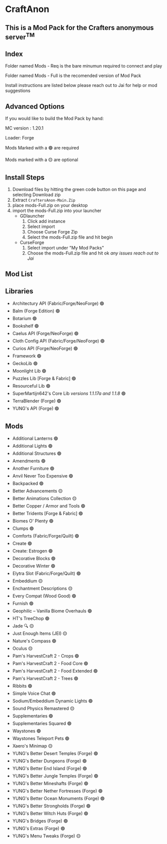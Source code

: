 # CraftAnon
## This is a Mod Pack for the Crafters anonymous server<sup>TM</sup>

## Index

Folder named Mods - Req is the bare minumun required to connect and play 

Folder named Mods - Full is the recomended version of Mod Pack

Install instructions are listed below please reach out to Jai for help or mod suggestions 


## Advanced Options

If you would like to build the Mod Pack by hand:

MC version : 1.20.1 

Loader: Forge

Mods Marked with a 🟢 are required 

Mods marked with a 🟡 are optional

## Install Steps
 1. Download files by hitting the green code button on this page and selecting Download zip
 2. Extract `CraftersAnon-Main.Zip`
 3. place mods-Full.zip on your desktop
 5. import the mods-Full.zip into your launcher
    - GDlauncher
       1. Click add instance
       2. Select import
       3. Choose Curse Forge Zip
       4. Select the mods-Full.zip file and hit begin
     - CurseForge
       1. Select import under "My Mod Packs"
       2. Choose the mods-Full.zip file and hit ok
*any issues reach out to Jai*

## Mod List

Libraries
---
- Architectury API (Fabric/Forge/NeoForge) 🟢
- Balm (Forge Edition) 🟢
- Botarium 🟢
- Bookshelf 🟢
- Caelus API (Forge/NeoForge) 🟢
- Cloth Config API (Fabric/Forge/NeoForge) 🟢
- Curios API (Forge/NeoForge) 🟢
- Framework 🟢
- GeckoLib 🟢
- Moonlight Lib 🟢
- Puzzles Lib [Forge & Fabric] 🟢
- Resourceful Lib 🟢
- SuperMartijn642's Core Lib  *versions 1.1.17a and 1.1.8* 🟢
- TerraBlender (Forge) 🟢
- YUNG's API (Forge) 🟢

Mods
---
- Additional Lanterns 🟢
- Additional Lights 🟢
- Additional Structures 🟢
- Amendments 🟢
- Another Furniture 🟢
- Anvil Never Too Expensive 🟢
- Backpacked 🟢
- Better Advancements 🟡
- Better Animations Collection 🟡
- Better Copper / Armor and Tools 🟢
- Better Tridents [Forge & Fabric] 🟢
- Biomes O' Plenty 🟢
- Clumps 🟢
- Comforts (Fabric/Forge/Quilt) 🟢
- Create 🟢 
- Create: Estrogen 🟢
- Decorative Blocks 🟢
- Decorative Winter 🟢
- Elytra Slot (Fabric/Forge/Quilt) 🟢
- Embeddium 🟡
- Enchantment Descriptions 🟡
- Every Compat (Wood Good) 🟢
- Furnish 🟢
- Geophilic – Vanilla Biome Overhauls 🟢
- HT's TreeChop 🟢
- Jade 🔍 🟡
- Just Enough Items (JEI) 🟡
- Nature's Compass 🟢
- Oculus 🟡
- Pam's HarvestCraft 2 - Crops 🟢
- Pam's HarvestCraft 2 - Food Core 🟢
- Pam's HarvestCraft 2 - Food Extended 🟢
- Pam's HarvestCraft 2 - Trees 🟢
- Ribbits 🟢
- Simple Voice Chat 🟢
- Sodium/Embeddium Dynamic Lights 🟢
- Sound Physics Remastered 🟡
- Supplementaries 🟢
- Supplementaries Squared 🟢
- Waystones 🟢
- Waystones Teleport Pets 🟢
- Xaero's Minimap 🟡
- YUNG's Better Desert Temples (Forge) 🟢
- YUNG's Better Dungeons (Forge) 🟢
- YUNG's Better End Island (Forge) 🟢
- YUNG's Better Jungle Temples (Forge) 🟢
- YUNG's Better Mineshafts (Forge) 🟢
- YUNG's Better Nether Fortresses (Forge) 🟢
- YUNG's Better Ocean Monuments (Forge) 🟢
- YUNG's Better Strongholds (Forge) 🟢
- YUNG's Better Witch Huts (Forge) 🟢
- YUNG's Bridges (Forge) 🟢
- YUNG's Extras (Forge) 🟢
- YUNG's Menu Tweaks (Forge) 🟡




